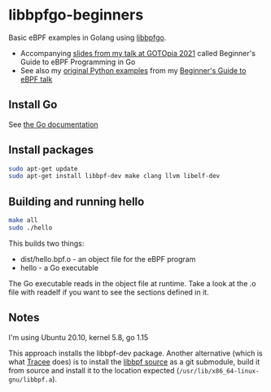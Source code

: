 # libbpfgo-beginners
Basic eBPF examples in Golang using [libbpfgo](https://github.com/aquasecurity/tracee/tree/main/libbpfgo). 
* Accompanying [slides from my talk at GOTOpia 2021](https://speakerdeck.com/lizrice/beginners-guide-to-ebpf-programming-with-go) called Beginner's Guide to eBPF Programming in Go
* See also my [original Python examples](https://github.com/lizrice/ebpf-beginners) from my [Beginner's Guide to eBPF talk](https://speakerdeck.com/lizrice/liz-rice-beginners-guide-to-ebpf)  

## Install Go 

See [the Go documentation](https://golang.org/doc/install)

## Install packages

```sh
sudo apt-get update
sudo apt-get install libbpf-dev make clang llvm libelf-dev
```

## Building and running hello

```sh
make all
sudo ./hello
```

This builds two things:
* dist/hello.bpf.o - an object file for the eBPF program
* hello - a Go executable

The Go executable reads in the object file at runtime. Take a look at the .o file with readelf if you want to see the sections defined in it.

## Notes 

I'm using Ubuntu 20.10, kernel 5.8, go 1.15

This approach installs the libbpf-dev package. Another alternative (which is what [Tracee](https://github.com/aquasecurity/tracee) does) is to install the [libbpf source](https://github.com/libbpf/libbpf) as a git submodule, build it from source and install it to the location expected (`/usr/lib/x86_64-linux-gnu/libbpf.a`).
